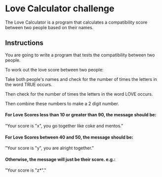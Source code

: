 # Love Calculator challenge

The Love Calculator is a program that calculates a compatibility score between two people based on their names.

## Instructions

You are going to write a program that tests the compatibility between two people.

To work out the love score between two people:

Take both people's names and check for the number of times the letters in the word TRUE occurs. 

Then check for the number of times the letters in the word LOVE occurs. 

Then combine these numbers to make a 2 digit number.

#### For Love Scores less than 10 or greater than 90, the message should be:
"Your score is "x", you go together like coke and mentos."

#### For Love Scores between 40 and 50, the message should be:
"Your score is "y", you are alright together."

#### Otherwise, the message will just be their score. e.g.:
"Your score is "z*"."
